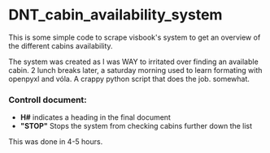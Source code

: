 # DNT_cabin_availability_system
This is some simple code to scrape visbook's system to get an overview of the different cabins availability.

The system was created as I was WAY to irritated over finding an available cabin. 2 lunch breaks later, a saturday morning used to learn formating with openpyxl and vóla. A crappy python script that does the job. somewhat.


<h3>Controll document:</h3>

* **H#** indicates a heading in the final document
* **"STOP"** Stops the system from checking cabins further down the list

This was done in 4-5 hours.